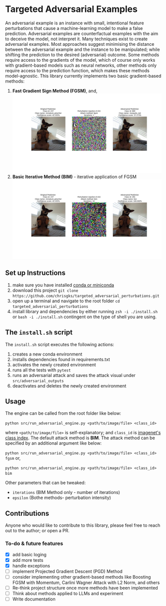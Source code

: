 # Targeted Adversarial Examples

An adversarial example is an instance with small, intentional feature perturbations that cause a machine-learning model to make a false prediction. 
Adversarial examples are counterfactual examples with the aim to deceive the model, not interpret it.
Many techniques exist to create adversarial examples. Most approaches suggest minimising the distance between the adversarial example and the instance to be manipulated; while shifting the prediction to the desired (adversarial) outcome. 
Some methods require access to the gradients of the model, which of course only works with gradient-based models such as neural networks, other methods only require access to the prediction function, which makes these methods model-agnostic. This library currently implements two basic gradient-based methods:
1. **Fast Gradient Sign Method (FGSM)**, and, 
![FGSM Method](src/adversarial_outputs/example_attacked_by_fgsm_epsilon_002_iterations_1_vito1.jpg)
2. **Basic Iterative Method (BIM)** - iterative application of FGSM
![BIM Method](src/adversarial_outputs/example_attacked_by_bim_epsilon_002_iterations_10_vito1.jpg)

## Set up Instructions
1. make sure you have installed [conda or miniconda](https://docs.anaconda.com/free/miniconda/miniconda-install/)
2. download this project `git clone https://github.com/chrisgks/targeted_adversarial_perturbations.git`
3. open up a terminal and navigate to the root folder `cd targeted_adversarial_perturbations`
4. install library and dependencies by either running `zsh -i ./install.sh` or `bash -i ./install.sh` contingent on the type of shell you are using. 

## The `install.sh` script
The `install.sh` script executes the following actions:
1. creates a new conda environment 
2. installs dependencies found in requirements.txt
3. activates the newly created environment
4. runs all the tests with `pytest`
5. runs an adversarial attack and saves the attack visual under 
`src/adversarial_outputs`
6. deactivates and deletes the newly created environment


## Usage
The engine can be called from the root folder like below:


`python src/run_adversarial_engine.py <path/to/image/file> <class_id>`

where `<path/to/image/file>` is self-explanatory; and `class_id` is [imagenet's class index](https://github.com/chrisgks/targeted_adversarial_perturbations/blob/9ade4d1ddd9016721410e969b0d91c329f55c4c6/src/data/imagenet_classes.json). The default attack method is **BIM**. The attack method can be specified by an additional argument like below:

`python src/run_adversarial_engine.py <path/to/image/file> <class_id> fgsm` or,

`python src/run_adversarial_engine.py <path/to/image/file> <class_id> bim`

Other parameters that can be tweaked:
- `iterations` (BIM Method only - number of iterations)
- `epsilon` (Bothe methods- perturbation intensity)


## Contributions
Anyone who would like to contribute to this library, please feel free to reach out to the author; or open a PR.


### To-do & future features
- [x] add basic loging
- [x] add more tests 
- [x] handle exceptions
- [ ] implement Projected Gradient Descent (PGD) Method
- [ ] consider implementing other gradient-based methods like Boosting FGSM with Momentum, Carlini Wagner Attack with L2 Norm, and others
- [ ] Re-think project structure once more methods have been implemented
- [ ] Think about methods applied to LLMs and experiment
- [ ] Write documentation
